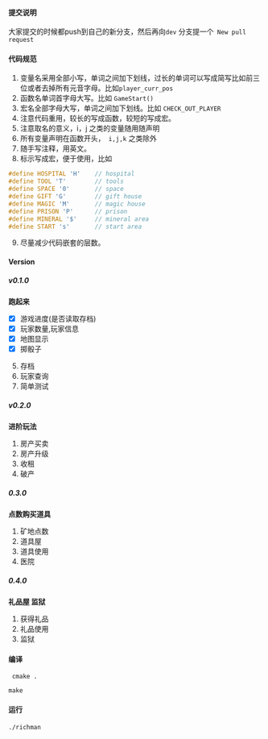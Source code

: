 #### 提交说明
  大家提交的时候都push到自己的新分支，然后再向`dev` 分支提一个``` New pull request```
  
#### 代码规范
 1. 变量名采用全部小写，单词之间加下划线，过长的单词可以写成简写比如前三位或者去掉所有元音字母。比如``` player_curr_pos ```
 2. 函数名单词首字母大写。比如 ```GameStart()```
 3. 宏名全部字母大写，单词之间加下划线。比如 ```CHECK_OUT_PLAYER```
 4. 注意代码重用，较长的写成函数，较短的写成宏。
 5. 注意取名的意义，i，j 之类的变量随用随声明
 6. 所有变量声明在函数开头，``` i,j,k``` 之类除外
 7. 随手写注释，用英文。
 8. 标示写成宏，便于使用，比如 
  ```C
  #define HOSPITAL 'H'    // hospital
#define TOOL 'T'        // tools
#define SPACE '0'       // space
#define GIFT 'G'        // gift house
#define MAGIC 'M'       // magic house
#define PRISON 'P'      // prison
#define MINERAL '$'     // mineral area
#define START 's'       // start area
  ```
 9. 尽量减少代码嵌套的层数。
 
#### Version
##### v0.1.0
**跑起来**
- [x] 游戏进度(是否读取存档)
- [x] 玩家数量,玩家信息
- [x] 地图显示
- [x] 掷骰子
5. 存档   
6. 玩家查询
7. 简单测试

##### v0.2.0
**进阶玩法**
1. 房产买卖
2. 房产升级
3. 收租
4. 破产

##### 0.3.0
**点数购买道具**
1. 矿地点数
2. 道具屋
3. 道具使用
4. 医院

##### 0.4.0
**礼品屋 监狱**
1. 获得礼品
2. 礼品使用
3. 监狱

#### 编译
``` cmake .```

``` make ```

#### 运行
``` ./richman ```
